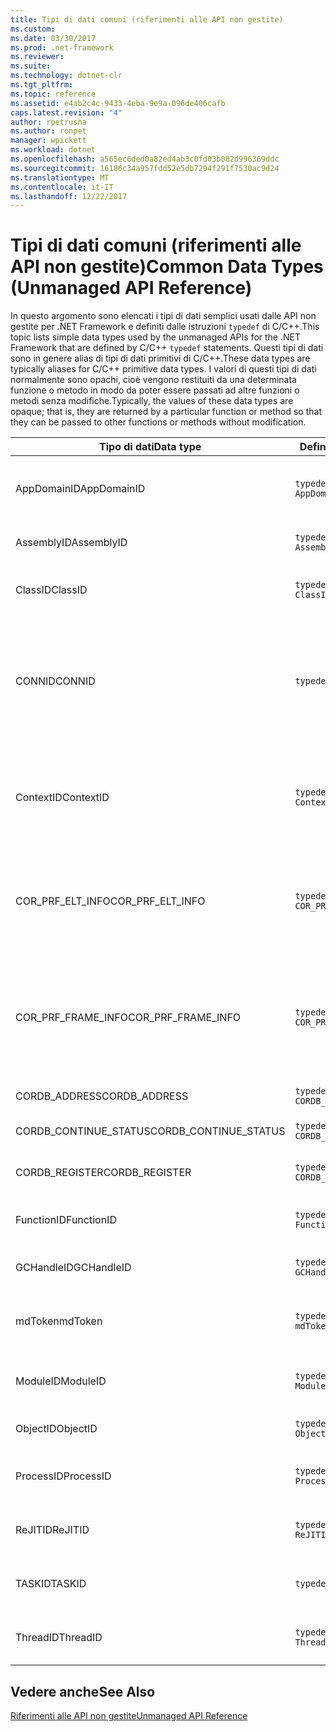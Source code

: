 ```yaml
---
title: Tipi di dati comuni (riferimenti alle API non gestite)
ms.custom: 
ms.date: 03/30/2017
ms.prod: .net-framework
ms.reviewer: 
ms.suite: 
ms.technology: dotnet-clr
ms.tgt_pltfrm: 
ms.topic: reference
ms.assetid: e4ab2c4c-9433-4eba-9e9a-096de406cafb
caps.latest.revision: "4"
author: rpetrusha
ms.author: ronpet
manager: wpickett
ms.workload: dotnet
ms.openlocfilehash: a565ec6ded0a82ed4ab3c0fd03b082d996369ddc
ms.sourcegitcommit: 16186c34a957fdd52e5db7294f291f7530ac9d24
ms.translationtype: MT
ms.contentlocale: it-IT
ms.lasthandoff: 12/22/2017
---
```

# <a name="common-data-types-unmanaged-api-reference"></a><span data-ttu-id="65382-102">Tipi di dati comuni (riferimenti alle API non gestite)</span><span class="sxs-lookup"><span data-stu-id="65382-102">Common Data Types (Unmanaged API Reference)</span></span>
<span data-ttu-id="65382-103">In questo argomento sono elencati i tipi di dati semplici usati dalle API non gestite per .NET Framework e definiti dalle istruzioni `typedef` di C/C++.</span><span class="sxs-lookup"><span data-stu-id="65382-103">This topic lists simple data types used by the unmanaged APIs for the .NET Framework that are defined by C/C++ `typedef` statements.</span></span> <span data-ttu-id="65382-104">Questi tipi di dati sono in genere alias di tipi di dati primitivi di C/C++.</span><span class="sxs-lookup"><span data-stu-id="65382-104">These data types are typically aliases for C/C++ primitive data types.</span></span> <span data-ttu-id="65382-105">I valori di questi tipi di dati normalmente sono opachi, cioè vengono restituiti da una determinata funzione o metodo in modo da poter essere passati ad altre funzioni o metodi senza modifiche.</span><span class="sxs-lookup"><span data-stu-id="65382-105">Typically, the values of these data types are opaque; that is, they are returned by a particular function or method so that they can be passed to other functions or methods without modification.</span></span>  
  
|<span data-ttu-id="65382-106">Tipo di dati</span><span class="sxs-lookup"><span data-stu-id="65382-106">Data type</span></span>|<span data-ttu-id="65382-107">Definizione</span><span class="sxs-lookup"><span data-stu-id="65382-107">Definition</span></span>|<span data-ttu-id="65382-108">Definito in</span><span class="sxs-lookup"><span data-stu-id="65382-108">Defined in</span></span>|<span data-ttu-id="65382-109">Descrizione</span><span class="sxs-lookup"><span data-stu-id="65382-109">Description</span></span>|  
|---------------|----------------|----------------|-----------------|  
|<span data-ttu-id="65382-110">AppDomainID</span><span class="sxs-lookup"><span data-stu-id="65382-110">AppDomainID</span></span>|`typedef UINT_PTR AppDomainID;`|<span data-ttu-id="65382-111">corprof.h</span><span class="sxs-lookup"><span data-stu-id="65382-111">corprof.h</span></span>|<span data-ttu-id="65382-112">Identificatore di un dominio di applicazione.</span><span class="sxs-lookup"><span data-stu-id="65382-112">The identifier of an application domain.</span></span>|  
|<span data-ttu-id="65382-113">AssemblyID</span><span class="sxs-lookup"><span data-stu-id="65382-113">AssemblyID</span></span>|`typedef UINT_PTR AssemblyID;`|<span data-ttu-id="65382-114">corprof.h</span><span class="sxs-lookup"><span data-stu-id="65382-114">corprof.h</span></span>|<span data-ttu-id="65382-115">Identificatore di un assembly.</span><span class="sxs-lookup"><span data-stu-id="65382-115">The identifier of an assembly.</span></span>|  
|<span data-ttu-id="65382-116">ClassID</span><span class="sxs-lookup"><span data-stu-id="65382-116">ClassID</span></span>|`typedef UINT_PTR ClassID;`|<span data-ttu-id="65382-117">corprof.h</span><span class="sxs-lookup"><span data-stu-id="65382-117">corprof.h</span></span>|<span data-ttu-id="65382-118">Identificatore di una classe gestita.</span><span class="sxs-lookup"><span data-stu-id="65382-118">The identifier of a managed class.</span></span>|  
|<span data-ttu-id="65382-119">CONNID</span><span class="sxs-lookup"><span data-stu-id="65382-119">CONNID</span></span>|`typedef DWORD CONNID;`|<span data-ttu-id="65382-120">cordebug.h, mscoree.h</span><span class="sxs-lookup"><span data-stu-id="65382-120">cordebug.h, mscoree.h</span></span>|<span data-ttu-id="65382-121">Identificatore della connessione per un thread connesso a un'istanza di Microsoft SQL Server.</span><span class="sxs-lookup"><span data-stu-id="65382-121">The connection identifier for a thread that is connected to an instance of Microsoft SQL Server.</span></span>|  
|<span data-ttu-id="65382-122">ContextID</span><span class="sxs-lookup"><span data-stu-id="65382-122">ContextID</span></span>|`typedef UINT_PTR ContextID;`|<span data-ttu-id="65382-123">corprof.h</span><span class="sxs-lookup"><span data-stu-id="65382-123">corprof.h</span></span>|<span data-ttu-id="65382-124">Identificatore del contesto associato a un thread gestito specifico.</span><span class="sxs-lookup"><span data-stu-id="65382-124">The identifier of the context associated with a particular managed thread.</span></span>|  
|<span data-ttu-id="65382-125">COR_PRF_ELT_INFO</span><span class="sxs-lookup"><span data-stu-id="65382-125">COR_PRF_ELT_INFO</span></span>|`typedef UINT_PTR COR_PRF_ELT_INFO;`|<span data-ttu-id="65382-126">corprof.h</span><span class="sxs-lookup"><span data-stu-id="65382-126">corprof.h</span></span>|<span data-ttu-id="65382-127">Handle opaco che rappresenta le informazioni su un determinato stack frame.</span><span class="sxs-lookup"><span data-stu-id="65382-127">An opaque handle that represents information about a particular stack frame.</span></span>|  
|<span data-ttu-id="65382-128">COR_PRF_FRAME_INFO</span><span class="sxs-lookup"><span data-stu-id="65382-128">COR_PRF_FRAME_INFO</span></span>|`typedef UINT_PTR COR_PRF_FRAME_INFO;`|<span data-ttu-id="65382-129">corprof.h</span><span class="sxs-lookup"><span data-stu-id="65382-129">corprof.h</span></span>|<span data-ttu-id="65382-130">Handle opaco che punta a uno stack frame.</span><span class="sxs-lookup"><span data-stu-id="65382-130">An opaque handle that points to a stack frame.</span></span> <span data-ttu-id="65382-131">È valido solo durante il callback a cui viene passato.</span><span class="sxs-lookup"><span data-stu-id="65382-131">It is valid only during the callback to which it is passed.</span></span>|  
|<span data-ttu-id="65382-132">CORDB_ADDRESS</span><span class="sxs-lookup"><span data-stu-id="65382-132">CORDB_ADDRESS</span></span>|`typedef ULONG64 CORDB_ADDRESS;`|<span data-ttu-id="65382-133">cordebug.h</span><span class="sxs-lookup"><span data-stu-id="65382-133">cordebug.h</span></span>|<span data-ttu-id="65382-134">Indirizzo in memoria.</span><span class="sxs-lookup"><span data-stu-id="65382-134">An address in memory.</span></span>|  
|<span data-ttu-id="65382-135">CORDB_CONTINUE_STATUS</span><span class="sxs-lookup"><span data-stu-id="65382-135">CORDB_CONTINUE_STATUS</span></span>|`typedef DWORD CORDB_CONTINUE_STATUS;`|<span data-ttu-id="65382-136">cordebug.h</span><span class="sxs-lookup"><span data-stu-id="65382-136">cordebug.h</span></span>|<span data-ttu-id="65382-137">Stato di continuazione.</span><span class="sxs-lookup"><span data-stu-id="65382-137">The continuation status.</span></span>|  
|<span data-ttu-id="65382-138">CORDB_REGISTER</span><span class="sxs-lookup"><span data-stu-id="65382-138">CORDB_REGISTER</span></span>|`typedef ULONG64 CORDB_REGISTER;`|<span data-ttu-id="65382-139">cordebug.h</span><span class="sxs-lookup"><span data-stu-id="65382-139">cordebug.h</span></span>|<span data-ttu-id="65382-140">Valore di un registro della CPU.</span><span class="sxs-lookup"><span data-stu-id="65382-140">The value of a CPU register.</span></span>|  
|<span data-ttu-id="65382-141">FunctionID</span><span class="sxs-lookup"><span data-stu-id="65382-141">FunctionID</span></span>|`typedef UINT_PTR FunctionID;`|<span data-ttu-id="65382-142">corprof.h</span><span class="sxs-lookup"><span data-stu-id="65382-142">corprof.h</span></span>|<span data-ttu-id="65382-143">Identificatore di una funzione o di un metodo.</span><span class="sxs-lookup"><span data-stu-id="65382-143">The identifier of a function or method.</span></span>|  
|<span data-ttu-id="65382-144">GCHandleID</span><span class="sxs-lookup"><span data-stu-id="65382-144">GCHandleID</span></span>|`typedef UINT_PTR GCHandleID;`|<span data-ttu-id="65382-145">corprof.h</span><span class="sxs-lookup"><span data-stu-id="65382-145">corprof.h</span></span>|<span data-ttu-id="65382-146">Handle di Garbage Collection.</span><span class="sxs-lookup"><span data-stu-id="65382-146">A garbage collection handle.</span></span>|  
|<span data-ttu-id="65382-147">mdToken</span><span class="sxs-lookup"><span data-stu-id="65382-147">mdToken</span></span>|`typedef UINT32 mdToken;`|<span data-ttu-id="65382-148">corprof.h</span><span class="sxs-lookup"><span data-stu-id="65382-148">corprof.h</span></span>|<span data-ttu-id="65382-149">Token di metadati (una riga in una tabella di metadati).</span><span class="sxs-lookup"><span data-stu-id="65382-149">A   metadata token (a row in a metadata table).</span></span>|  
|<span data-ttu-id="65382-150">ModuleID</span><span class="sxs-lookup"><span data-stu-id="65382-150">ModuleID</span></span>|`typedef UINT_PTR ModuleID;`|<span data-ttu-id="65382-151">corprof.h</span><span class="sxs-lookup"><span data-stu-id="65382-151">corprof.h</span></span>|<span data-ttu-id="65382-152">Identificatore di un modulo di assembly.</span><span class="sxs-lookup"><span data-stu-id="65382-152">The identifier of an assembly module.</span></span>|  
|<span data-ttu-id="65382-153">ObjectID</span><span class="sxs-lookup"><span data-stu-id="65382-153">ObjectID</span></span>|`typedef UINT_PTR ObjectID;`|<span data-ttu-id="65382-154">corprof.h</span><span class="sxs-lookup"><span data-stu-id="65382-154">corprof.h</span></span>|<span data-ttu-id="65382-155">Identificatore di un oggetto.</span><span class="sxs-lookup"><span data-stu-id="65382-155">The identifier of an object.</span></span>|  
|<span data-ttu-id="65382-156">ProcessID</span><span class="sxs-lookup"><span data-stu-id="65382-156">ProcessID</span></span>|`typedef UINT_PTR ProcessID;`|<span data-ttu-id="65382-157">corprof.h</span><span class="sxs-lookup"><span data-stu-id="65382-157">corprof.h</span></span>|<span data-ttu-id="65382-158">Identificatore di un processo gestito.</span><span class="sxs-lookup"><span data-stu-id="65382-158">The identifier of a managed process.</span></span>|  
|<span data-ttu-id="65382-159">ReJITID</span><span class="sxs-lookup"><span data-stu-id="65382-159">ReJITID</span></span>|`typedef UINT_PTR ReJITID;`|<span data-ttu-id="65382-160">corprof.h</span><span class="sxs-lookup"><span data-stu-id="65382-160">corprof.h</span></span>|<span data-ttu-id="65382-161">Identificatore di una funzione Just-In-Time.</span><span class="sxs-lookup"><span data-stu-id="65382-161">The identifier of a jitted function.</span></span>|  
|<span data-ttu-id="65382-162">TASKID</span><span class="sxs-lookup"><span data-stu-id="65382-162">TASKID</span></span>|`typedef UINT64 TASKID;`|<span data-ttu-id="65382-163">cordebug.h, mscoree.h</span><span class="sxs-lookup"><span data-stu-id="65382-163">cordebug.h, mscoree.h</span></span>|<span data-ttu-id="65382-164">L'identificatore di un [ICLRTask](../../../docs/framework/unmanaged-api/hosting/iclrtask-interface.md) istanza.</span><span class="sxs-lookup"><span data-stu-id="65382-164">The identifier of an [ICLRTask](../../../docs/framework/unmanaged-api/hosting/iclrtask-interface.md) instance.</span></span>|  
|<span data-ttu-id="65382-165">ThreadID</span><span class="sxs-lookup"><span data-stu-id="65382-165">ThreadID</span></span>|`typedef UINT_PTR ThreadID;`|<span data-ttu-id="65382-166">corprof.h</span><span class="sxs-lookup"><span data-stu-id="65382-166">corprof.h</span></span>|<span data-ttu-id="65382-167">Identificatore di un thread gestito.</span><span class="sxs-lookup"><span data-stu-id="65382-167">The identifier of a managed thread.</span></span>|  
  
## <a name="see-also"></a><span data-ttu-id="65382-168">Vedere anche</span><span class="sxs-lookup"><span data-stu-id="65382-168">See Also</span></span>  
 [<span data-ttu-id="65382-169">Riferimenti alle API non gestite</span><span class="sxs-lookup"><span data-stu-id="65382-169">Unmanaged API Reference</span></span>](../../../docs/framework/unmanaged-api/index.md)
